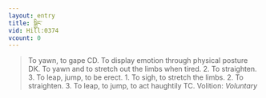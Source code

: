 ```yaml
---
layout: entry
title: སྒྱིང་
vid: Hill:0374
vcount: 0
---
```

> To yawn, to gape CD\. To display emotion through physical posture DK\. To yawn and to stretch out the limbs when tired\. 2\. To straighten\. 3\. To leap, jump, to be erect\. 1\. To sigh, to stretch the limbs\. 2\. To straighten\. 3\. To leap, to jump, to act haughtily TC\.
> Volition: _Voluntary_


